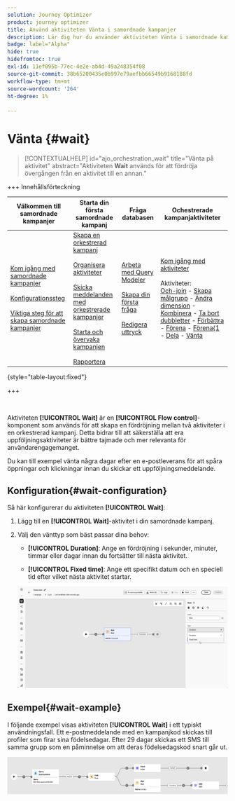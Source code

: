 ```yaml
---
solution: Journey Optimizer
product: journey optimizer
title: Använd aktiviteten Vänta i samordnade kampanjer
description: Lär dig hur du använder aktiviteten Vänta i samordnade kampanjer
badge: label="Alpha"
hide: true
hidefromtoc: true
exl-id: 11ef095b-77ec-4e2e-ab4d-49a248354f08
source-git-commit: 38b65200435e0b997e79aefbb66549b9168188fd
workflow-type: tm+mt
source-wordcount: '264'
ht-degree: 1%

---
```


# Vänta {#wait}

>[!CONTEXTUALHELP]
>id="ajo_orchestration_wait"
>title="Vänta på aktivitet"
>abstract="Aktiviteten **Wait** används för att fördröja övergången från en aktivitet till en annan."

+++ Innehållsförteckning

| Välkommen till samordnade kampanjer | Starta din första samordnade kampanj | Fråga databasen | Ochestrerade kampanjaktiviteter |
|---|---|---|---|
| [Kom igång med samordnade kampanjer](../gs-orchestrated-campaigns.md)<br/><br/>[Konfigurationssteg](../configuration-steps.md)<br/><br/>[Viktiga steg för att skapa samordnade kampanjer](../gs-campaign-creation.md) | [Skapa en orkestrerad kampanj](../create-orchestrated-campaign.md)<br/><br/>[Organisera aktiviteter](../orchestrate-activities.md)<br/><br/>[Skicka meddelanden med orkestrerade kampanjer](../send-messages.md)<br/><br/>[Starta och övervaka kampanjen](../start-monitor-campaigns.md)<br/><br/>[Rapportera](../reporting-campaigns.md) | [Arbeta med Query Modeler](../orchestrated-rule-builder.md)<br/><br/>[Skapa din första fråga](../build-query.md)<br/><br/>[Redigera uttryck](../edit-expressions.md) | [Kom igång med aktiviteter](about-activities.md)<br/><br/>Aktiviteter:<br/>[Och-join](and-join.md) - [Skapa målgrupp](build-audience.md) - [Ändra dimension](change-dimension.md) - [Kombinera](combine.md) - [Ta bort dubbletter](deduplication.md) - [Förbättra](enrichment.md) - [Förena](fork.md) - [Förena&lbrace;1 ](reconciliation.md) - [Dela](split.md) - [Vänta](wait.md) |

{style="table-layout:fixed"}

+++

<br/>

Aktiviteten **[!UICONTROL Wait]** är en **[!UICONTROL Flow control]**-komponent som används för att skapa en fördröjning mellan två aktiviteter i en orkestrerad kampanj. Detta bidrar till att säkerställa att era uppföljningsaktiviteter är bättre tajmade och mer relevanta för användarengagemanget.

Du kan till exempel vänta några dagar efter en e-postleverans för att spåra öppningar och klickningar innan du skickar ett uppföljningsmeddelande.

## Konfiguration{#wait-configuration}

Så här konfigurerar du aktiviteten **[!UICONTROL Wait]**:

1. Lägg till en **[!UICONTROL Wait]**-aktivitet i din samordnade kampanj.

1. Välj den vänttyp som bäst passar dina behov:

   * **[!UICONTROL Duration]**: Ange en fördröjning i sekunder, minuter, timmar eller dagar innan du fortsätter till nästa aktivitet.

   * **[!UICONTROL Fixed time]**: Ange ett specifikt datum och en speciell tid efter vilket nästa aktivitet startar.

   ![](../assets/wait_activity.png)

## Exempel{#wait-example}

I följande exempel visas aktiviteten **[!UICONTROL Wait]** i ett typiskt användningsfall.  Ett e-postmeddelande med en kampanjkod skickas till profiler som firar sina födelsedagar. Efter 29 dagar skickas ett SMS till samma grupp som en påminnelse om att deras födelsedagskod snart går ut.

![](../assets/wait-example.png)

